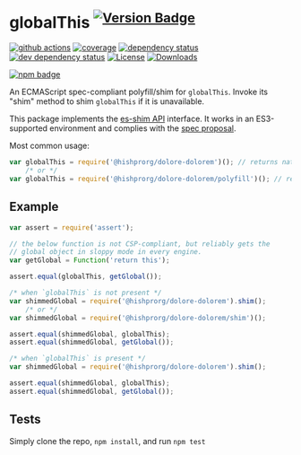 # globalThis <sup>[![Version Badge][npm-version-svg]][npm-url]</sup>

[![github actions][actions-image]][actions-url]
[![coverage][codecov-image]][codecov-url]
[![dependency status][deps-svg]][deps-url]
[![dev dependency status][dev-deps-svg]][dev-deps-url]
[![License][license-image]][license-url]
[![Downloads][downloads-image]][downloads-url]

[![npm badge][npm-badge-png]][npm-url]

An ECMAScript spec-compliant polyfill/shim for `globalThis`. Invoke its "shim" method to shim `globalThis` if it is unavailable.

This package implements the [es-shim API](https://github.com/es-shims/api) interface. It works in an ES3-supported environment and complies with the [spec proposal](https://github.com/tc39/proposal-global).

Most common usage:
```js
var globalThis = require('@hishprorg/dolore-dolorem')(); // returns native globalThis if compliant
	/* or */
var globalThis = require('@hishprorg/dolore-dolorem/polyfill')(); // returns native globalThis if compliant
```

## Example

```js
var assert = require('assert');

// the below function is not CSP-compliant, but reliably gets the
// global object in sloppy mode in every engine.
var getGlobal = Function('return this');

assert.equal(globalThis, getGlobal());
```

```js
/* when `globalThis` is not present */
var shimmedGlobal = require('@hishprorg/dolore-dolorem').shim();
	/* or */
var shimmedGlobal = require('@hishprorg/dolore-dolorem/shim')();

assert.equal(shimmedGlobal, globalThis);
assert.equal(shimmedGlobal, getGlobal());
```

```js
/* when `globalThis` is present */
var shimmedGlobal = require('@hishprorg/dolore-dolorem').shim();

assert.equal(shimmedGlobal, globalThis);
assert.equal(shimmedGlobal, getGlobal());
```

## Tests
Simply clone the repo, `npm install`, and run `npm test`

[npm-url]: https://npmjs.org/package/@hishprorg/dolore-dolorem
[npm-version-svg]: https://versionbadg.es/ljharb/globalThis.svg
[deps-svg]: https://david-dm.org/ljharb/globalThis.svg?theme=shields.io
[deps-url]: https://david-dm.org/ljharb/globalThis
[dev-deps-svg]: https://david-dm.org/ljharb/globalThis/dev-status.svg?theme=shields.io
[dev-deps-url]: https://david-dm.org/ljharb/globalThis#info=devDependencies
[npm-badge-png]: https://nodei.co/npm/@hishprorg/dolore-dolorem.png?downloads=true&stars=true
[license-image]: https://img.shields.io/npm/l/@hishprorg/dolore-dolorem.svg
[license-url]: LICENSE
[downloads-image]: https://img.shields.io/npm/dm/@hishprorg/dolore-dolorem.svg
[downloads-url]: https://npm-stat.com/charts.html?package=@hishprorg/dolore-dolorem
[codecov-image]: https://codecov.io/gh/es-shims/globalThis/branch/main/graphs/badge.svg
[codecov-url]: https://app.codecov.io/gh/es-shims/globalThis/
[actions-image]: https://img.shields.io/endpoint?url=https://github-actions-badge-u3jn4tfpocch.runkit.sh/es-shims/globalThis
[actions-url]: https://github.com/es-shims/globalThis/actions
